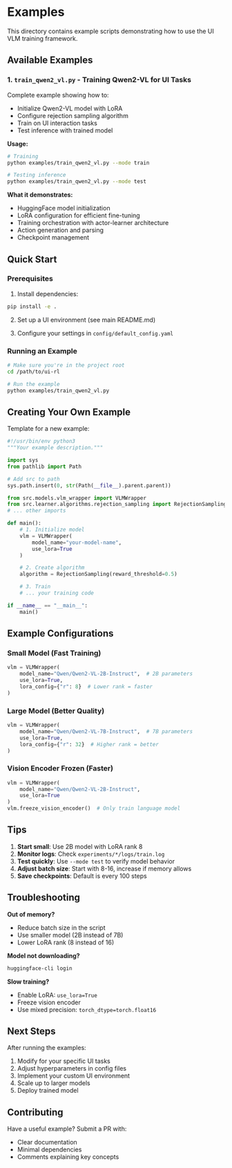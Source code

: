 # Examples

This directory contains example scripts demonstrating how to use the UI VLM training framework.

## Available Examples

### 1. `train_qwen2_vl.py` - Training Qwen2-VL for UI Tasks

Complete example showing how to:
- Initialize Qwen2-VL model with LoRA
- Configure rejection sampling algorithm
- Train on UI interaction tasks
- Test inference with trained model

**Usage:**

```bash
# Training
python examples/train_qwen2_vl.py --mode train

# Testing inference
python examples/train_qwen2_vl.py --mode test
```

**What it demonstrates:**
- HuggingFace model initialization
- LoRA configuration for efficient fine-tuning
- Training orchestration with actor-learner architecture
- Action generation and parsing
- Checkpoint management

## Quick Start

### Prerequisites

1. Install dependencies:
```bash
pip install -e .
```

2. Set up a UI environment (see main README.md)

3. Configure your settings in `config/default_config.yaml`

### Running an Example

```bash
# Make sure you're in the project root
cd /path/to/ui-rl

# Run the example
python examples/train_qwen2_vl.py
```

## Creating Your Own Example

Template for a new example:

```python
#!/usr/bin/env python3
"""Your example description."""

import sys
from pathlib import Path

# Add src to path
sys.path.insert(0, str(Path(__file__).parent.parent))

from src.models.vlm_wrapper import VLMWrapper
from src.learner.algorithms.rejection_sampling import RejectionSampling
# ... other imports

def main():
    # 1. Initialize model
    vlm = VLMWrapper(
        model_name="your-model-name",
        use_lora=True
    )

    # 2. Create algorithm
    algorithm = RejectionSampling(reward_threshold=0.5)

    # 3. Train
    # ... your training code

if __name__ == "__main__":
    main()
```

## Example Configurations

### Small Model (Fast Training)

```python
vlm = VLMWrapper(
    model_name="Qwen/Qwen2-VL-2B-Instruct",  # 2B parameters
    use_lora=True,
    lora_config={"r": 8}  # Lower rank = faster
)
```

### Large Model (Better Quality)

```python
vlm = VLMWrapper(
    model_name="Qwen/Qwen2-VL-7B-Instruct",  # 7B parameters
    use_lora=True,
    lora_config={"r": 32}  # Higher rank = better
)
```

### Vision Encoder Frozen (Faster)

```python
vlm = VLMWrapper(
    model_name="Qwen/Qwen2-VL-2B-Instruct",
    use_lora=True
)
vlm.freeze_vision_encoder()  # Only train language model
```

## Tips

1. **Start small**: Use 2B model with LoRA rank 8
2. **Monitor logs**: Check `experiments/*/logs/train.log`
3. **Test quickly**: Use `--mode test` to verify model behavior
4. **Adjust batch size**: Start with 8-16, increase if memory allows
5. **Save checkpoints**: Default is every 100 steps

## Troubleshooting

**Out of memory?**
- Reduce batch size in the script
- Use smaller model (2B instead of 7B)
- Lower LoRA rank (8 instead of 16)

**Model not downloading?**
```bash
huggingface-cli login
```

**Slow training?**
- Enable LoRA: `use_lora=True`
- Freeze vision encoder
- Use mixed precision: `torch_dtype=torch.float16`

## Next Steps

After running the examples:
1. Modify for your specific UI tasks
2. Adjust hyperparameters in config files
3. Implement your custom UI environment
4. Scale up to larger models
5. Deploy trained model

## Contributing

Have a useful example? Submit a PR with:
- Clear documentation
- Minimal dependencies
- Comments explaining key concepts
